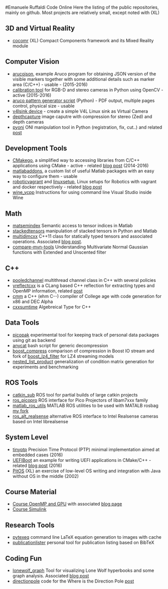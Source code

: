 
#Emanuele Ruffaldi Code Online
Here the listing of the public repositories, mainly on github. Most projects are relatively small, except noted with (XL)

## 3D and Virtual Reality
* [cocomr](https://github.com/cocomr) (XL) Compact Components framework and its Mixed Reality module

## Computer Vision
* [arucojson](https://github.com/eruffaldi/arucojson),  example Aruco program for obtaining JSON version of the visible markers together with some additional details such as marker area (C/C++) - usable - (2015-2016)
* [calibration tool](https://github.com/eruffaldi/stereocalib) for RGB-D and stereo cameras in Python using OpenCV - active (2015-2016)
* [aruco pattern generator script](https://gist.github.com/eruffaldi/1e95c5fef80c0feda105) (Python) - PDF output, multiple pages control, physical size - usable
* [v4lsink device](https://github.com/eruffaldi/v4l2loopback_cpp) - create a simple V4L Linux sink as Virtual Camera
* [depthcapture](https://github.com/eruffaldi/depthcapture) image caputre with compression for stereo (Zed) and depth cameras
* [pyoni](https://github.com/eruffaldi/pyoni) ONI manipulation tool in Python (registration, fix, cut..) and related [post](http://teslacore.blogspot.it/2015/09/swissknife-tool-for-oni-files.html)

## Development Tools

* [CMakego](https://github.com/eruffaldi/cmakego), a simplified way to accessing libraries from C/C++ applications using CMake - active - related [blog post](http://teslacore.blogspot.it/2014/08/simpler-access-to-external-libraries-in.html) (2014-2016)
* [matlabaddons](https://github.com/eruffaldi/matlabaddons), a custom list of useful Matlab packages with an easy way to configure them - usable 
* [roboticvagrant](https://github.com/eruffaldi/roboticvagrant) and [linuxsetup](https://github.com/eruffaldi/linuxsetup), Linux setups for Robotics with vagrant and docker respectively - related [blog post](http://teslacore.blogspot.it/2015/01/packaging-your-robotic-vm-with-vagrant.html)
* [wine_vcpp](https://github.com/eruffaldi/wine_vcpp) Instructions for using command line Visual Studio inside Wine

## Math
* [matsemindex](https://github.com/eruffaldi/matsemindex) Semantic access to tensor indices in Matlab
* [stackedtensors](https://github.com/eruffaldi/stacked_tensor) manipulation of stacked tensors in Python and Matlab
* [multidimcxx](https://github.com/eruffaldi/multidimcxx) C++11 class for statically typed tensors and associated operations. Associated [blog post](http://teslacore.blogspot.it/2015/07/compile-time-c-multidimensional-arrays.html).
* [compare-mvn-tools](https://github.com/eruffaldi/compare-mvn-transform) Understanding Multivariate Normal Gaussian functions with Extended and Unscented filter

## C++

* [pooledchannel](https://github.com/eruffaldi/pooledchannel) multithread channel class in C++ with several policies
* [yreflectcxx](https://github.com/eruffaldi/yreflectcxx) is a CLang based C++ reflection for extracting types and OpenMP information, related [post](http://teslacore.blogspot.it/2016/01/yet-another-clang-reflector-for-data.html)
* [cmm](https://github.com/eruffaldi/cmm) a C++ (ehm C--) compiler of College age with code generation for x86 and DEC Alpha
* [cxxsumtime](https://github.com/eruffaldi/cxxsumtype) Algebreical Type for C++ 

## Data Tools

* [picopak](https://github.com/eruffaldi/picopak) experimental tool for keeping track of personal data packages using git as backend
* [anycat](https://gist.github.com/eruffaldi/a1026de3455caef8aad01c10f1ed1d8e) bash script for generic decompression
* [boost_compress](https://github.com/eruffaldi/boost_compress) comparison of compression in Boost IO stream and fork of [boost_lz4_filter](https://github.com/eruffaldi/boost_lz4_filter) for LZ4 streaming models
* [nested_list_product](https://github.com/eruffaldi/nested_list_product) generalization of condition matrix generation for experiments and benchmarking
  

## ROS Tools
* [catkin_sub](https://github.com/eruffaldi/catkin_sub) ROS tool for partial builds of large catkin projects
* [ros_picopro](https://github.com/eruffaldi/ros_picopro) ROS interface for Pico Projectors of libam7xxx family
* [matlab_ros_utils](https://github.com/eruffaldi/matlab_ros_utils) MATLAB ROS utilities to be used with MATALB rosbag [my fork](https://github.com/eruffaldi/matlab_rosbag)
* [ros_alt_realsense](https://github.com/eruffaldi/ros_alt_realsense) alternative ROS interface to Intel Realsense cameras based on Intel librealsense

## System Level

* [tinyptp](https://github.com/eruffaldi/tinyptp) Precision Time Protocol (PTP) minimal implementation aimed at embedded cases (2016)
* [UEFIBoot](https://github.com/eruffaldi/uefiboot) an example for writing UEFI applications in CMake/C++ - related [blog post](http://teslacore.blogspot.it/2016/01/yet-another-clang-reflector-for-data.html) (2016)
* [PitOS](https://github.com/eruffaldi/pitos) (XL) an exercise of low-level OS writing and integration with Java without OS in the middle (2002)

## Course Material
* [Course OpenMP and GPU](https://github.com/eruffaldi/course_openmpgpu) with associated [blog page](http://teslacore.blogspot.it/2016/04/short-lectures-on-openmp-and-cuda.html)
* [Course Simulink](https://github.com/eruffaldi/course_simulink) 

## Research Tools
* [pytexeq](https://github.com/eruffaldi/pytexeq) command line LaTeX equation generation to images with cache
* [publicationlister](https://github.com/eruffaldi/publicationlister) personal tool for publication listing based on BibTeX

## Coding Fun
* [lonewolf_graph](https://github.com/eruffaldi/lonewolf_graph) Tool for visualizing Lone Wolf hyperbooks and some graph analysis. Associated [blog post](http://teslacore.blogspot.it/2016/12/lone-wolf-story-graph.html)
* [directionpole](https://github.com/eruffaldi/directionpole) code for the Where is the Direction Pole [post](http://teslacore.blogspot.it/2014/12/where-is-my-direction-pole.html)
